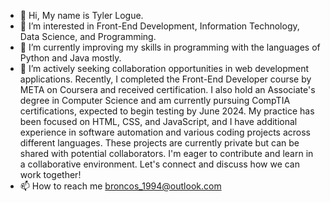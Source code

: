 - 👋 Hi, My name is Tyler Logue.
- 👀 I’m interested in Front-End Development, Information Technology, Data Science, and Programming.
- 🌱 I’m currently improving my skills in programming with the languages of Python and Java mostly.
- 💞️ I’m actively seeking collaboration opportunities in web development applications. Recently, I completed the Front-End Developer course by META on Coursera and received certification. I also hold an Associate's degree in Computer Science and am currently pursuing CompTIA certifications, expected to begin testing by June 2024. My practice has been focused on HTML, CSS, and JavaScript, and I have additional experience in software automation and various coding projects across different languages. These projects are currently private but can be shared with potential collaborators. I'm eager to contribute and learn in a collaborative environment. Let's connect and discuss how we can work together!
- 📫 How to reach me broncos_1994@outlook.com

<!---
Tlogue/Tlogue is a ✨ special ✨ repository because its `README.md` (this file) appears on your GitHub profile.
You can click the Preview link to take a look at your changes.
--->

